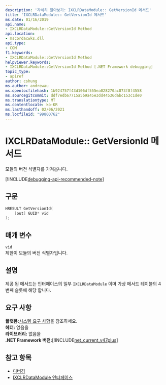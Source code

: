 ```yaml
---
description: '자세히 알아보기: IXCLRDataModule:: GetVersionId 메서드'
title: 'IXCLRDataModule:: GetVersionId 메서드'
ms.date: 01/16/2019
api.name:
- IXCLRDataModule::GetVersionId Method
api.location:
- mscordacwks.dll
api.type:
- COM
f1.keywords:
- IXCLRDataModule::GetVersionId Method
helpviewer.keywords:
- IXCLRDataModule::GetVersionId Method [.NET Framework debugging]
topic_type:
- apiref
author: cshung
ms.author: andrewau
ms.openlocfilehash: 1b924757f43d106df555ea028270ac873f8f4558
ms.sourcegitcommit: ddf7edb67715a5b9a45e3dd44536dabc153c1de0
ms.translationtype: MT
ms.contentlocale: ko-KR
ms.lasthandoff: 02/06/2021
ms.locfileid: "99800762"
---
```

# <a name="ixclrdatamodulegetversionid-method"></a>IXCLRDataModule:: GetVersionId 메서드

모듈의 버전 식별자를 가져옵니다.

[!INCLUDE[debugging-api-recommended-note](../../../../includes/debugging-api-recommended-note.md)]

## <a name="syntax"></a>구문

```cpp
HRESULT GetVersionId(
    [out] GUID* vid
);
```

## <a name="parameters"></a>매개 변수

`vid`\
제한이 모듈의 버전 식별자입니다.

## <a name="remarks"></a>설명

제공 된 메서드는 인터페이스의 일부 `IXCLRDataModule` 이며 가상 메서드 테이블의 4 번째 슬롯에 해당 합니다.

## <a name="requirements"></a>요구 사항

**플랫폼:**[시스템 요구 사항](../../get-started/system-requirements.md)을 참조하세요.  
**헤더:** 없음을  
**라이브러리:** 없음을  
**.NET Framework 버전:**[!INCLUDE[net_current_v47plus](../../../../includes/net-current-v47plus.md)]  

## <a name="see-also"></a>참고 항목

- [디버깅](index.md)
- [IXCLRDataModule 인터페이스](ixclrdatamodule-interface.md)
